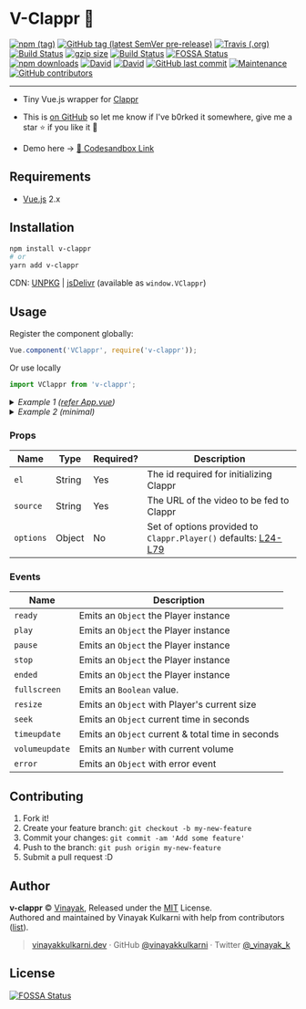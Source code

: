 # V-Clappr 🎥

<a href="http://npmjs.org/package/v-clappr" target="_blank"><img alt="npm (tag)" src="https://img.shields.io/npm/v/v-clappr/latest"></a> <a href="https://github.com/vinayakkulkarni/v-clappr/releases" target="_blank"><img alt="GitHub tag (latest SemVer pre-release)" src="https://img.shields.io/github/v/tag/vinayakkulkarni/v-clappr?include_prereleases&label=release%40latest"></a> <a href="https://travis-ci.org/github/vinayakkulkarni/v-clappr" target="_blank"><img alt="Travis (.org)" src="https://img.shields.io/travis/vinayakkulkarni/v-clappr?logo=travis"></a> <a href="https://github.com/vinayakkulkarni/v-clappr/actions?query=workflow%3A%22Ship+js+trigger%22" target="_blank"><img alt="Build Status" src="https://github.com/vinayakkulkarni/v-clappr/workflows/Ship%20js%20trigger/badge.svg"></a> <a href="https://github.com/vinayakkulkarni/v-clappr/releases/latest" target="_blank"><img src="http://img.badgesize.io/vinayakkulkarni/v-clappr/master/dist/v-clappr.min.js?compression=gzip" alt="gzip size"></a> <a href="https://travis-ci.org/vinayakkulkarni/v-clappr" target="_blank"><img src="https://travis-ci.org/vinayakkulkarni/v-clappr.svg?branch=master" alt="Build Status"></a> <a href="https://app.fossa.io/projects/git%2Bgithub.com%2Fvinayakkulkarni%2Fv-clappr?ref=badge_shield" target="_blank"><img alt="FOSSA Status" src="https://app.fossa.io/api/projects/git%2Bgithub.com%2Fvinayakkulkarni%2Fv-clappr.svg?type=shield"/></a> <a href="http://npm-stat.com/charts.html?package=v-clappr" target="_blank"><img src="https://img.shields.io/npm/dm/v-clappr.svg" alt="npm downloads"></a> <a href="https://david-dm.org/vinayakkulkarni/v-clappr" target="_blank"><img alt="David" src="https://img.shields.io/david/vinayakkulkarni/v-clappr"></a> <a href="https://david-dm.org/vinayakkulkarni/janak?type=dev" target="_blank"><img alt="David" src="https://img.shields.io/david/dev/vinayakkulkarni/v-clappr?color=brightgreen"></a> <a href="https://github.com/vinayakkulkarni/v-clappr/commits/master" target="_blank"><img alt="GitHub last commit" src="https://img.shields.io/github/last-commit/vinayakkulkarni/v-clappr"></a> <a href="https://github.com/vinayakkulkarni/v-clappr/commits/master" target="_blank"><img alt="Maintenance" src="https://img.shields.io/maintenance/yes/2020"></a> <a href="https://github.com/vinayakkulkarni/v-clappr/graphs/contributors" target="_blank"><img alt="GitHub contributors" src="https://img.shields.io/github/contributors/vinayakkulkarni/v-clappr"></a>

---

* Tiny Vue.js wrapper for [Clappr](https://github.com/clappr/clappr/)

* This is [on GitHub](https://github.com/vinayakkulkarni/v-clappr) so let me know if I've b0rked it somewhere, give me a star :star: if you like it :beers:

* Demo here -> [💯 Codesandbox Link](http://bit.ly/v-clappr)

## Requirements

* [Vue.js](https://vuejs.org/) 2.x

## Installation

```bash
npm install v-clappr
# or
yarn add v-clappr
```

CDN: [UNPKG](https://unpkg.com/v-clappr/dist/) | [jsDelivr](https://cdn.jsdelivr.net/npm/v-clappr/dist/) (available as `window.VClappr`)

## Usage

Register the component globally:

```javascript
Vue.component('VClappr', require('v-clappr'));
```

Or use locally

```javascript
import VClappr from 'v-clappr';
```

<details>
<summary>
<em>Example 1 (<a href="examples/App.vue">refer App.vue</a>)</em>
</summary>

### HTML
```html
  <v-clappr
    el="player"
    :source="source"
    :options="options"
    @init="oninit"
    @ready="onready"
    @play="onplay"
    @pause="onpause"
    @stop="onstop"
    @ended="onended"
    @fullscreen="onfullscreen"
    @resize="onresize"
    @seek="onseek"
    @timeupdate="ontimeupdate"
    @volumeupdate="onvolumeupdate"
    @error="onerror"
  />
```

### JS
```javascript
import VClappr from 'v-clappr';

Vue.component('example-component', {
  components: {
    VClappr,
  },
  data: () => ({
    source:'https://your.site/yourfile.mp4',
    options: {
      width: 720,
      height: 480,
      poster: 'https://placehold.it/1000x1000',
      mute: false,
      autoplay: false,
      loop: false,
      disable_keyboard_shortcuts: false,
      disable_context_menu: true,
      mediacontrol: { seekbar: '#E113D3', buttons: '#66B2FF' },
      ga: {},
      watermark: {},
      plugins: [],
    },
    localclappr: null,
  }),
  methods: {
    oninit(clappr) {
      this.localclappr = clappr;
    },
    onready(event) {
      console.log('inside hook: onready', event);
    },
    onplay(event) {
      console.log('inside hook: onplay', event);
    },
    onpause(event) {
      console.log('inside hook: onpause', event);
    },
    onstop(event) {
      console.log('inside hook: onstop', event);
    },
    onended(event) {
      console.log('inside hook: onended', event);
    },
    onfullscreen(isBool) {
      console.log('player fullscreen?', isBool);
    },
    onresize(resize) {
      console.log('Resized object', resize);
    },
    onseek(time) {
      console.log('on seek, time in seconds:', time);
    },
    ontimeupdate(progress) {
      console.log('Progress of played video:', progress);
    },
    onvolumeupdate(volume) {
      console.log('Volume updated, current volume:', volume);
    },
    onerror(e) {
      console.log('le error:', e);
    },
  },
});
```

</details>

<details>
<summary>
<em>Example 2 (minimal)</em>
</summary>

### HTML
```html
  <v-clappr
    el="mycustomid"
    :source="source"
  />
```
### JS
```javascript
import VClappr from 'v-clappr';

Vue.component('example-component', {
  components: {
    VClappr,
  },
  data: () => ({
    source:'https://your.site/yourfile.mp4',
  }),
});
```

</details>

### Props

| Name            | Type   | Required? | Description                                                 |
| --------------  | ------ | --------- | ----------------------------------------------------------- |
| `el`     | String | Yes        | The id required for initializing Clappr    |
| `source`  | String | Yes        | The URL of the video to be fed to Clappr  |
| `options` | Object | No        | Set of options provided to `Clappr.Player()` defaults: [L24-L79](src/VClappr.vue#L24-L79) |

### Events

| Name                 | Description                                                                 |
| -------------------- | --------------------------------------------------------------------------- |
| `ready` | Emits an `Object` the Player instance |
| `play` |  Emits an `Object` the Player instance |
| `pause` |  Emits an `Object` the Player instance |
| `stop` |  Emits an `Object` the Player instance |
| `ended` |  Emits an `Object` the Player instance |
| `fullscreen` | Emits an `Boolean` value. |
| `resize` | Emits an `Object` with Player's current size  |
| `seek` | Emits an `Object` current time in seconds |
| `timeupdate` | Emits an `Object` current & total time in seconds |
| `volumeupdate` | Emits an `Number` with current volume |
| `error` | Emits an `Object` with error event |

## Contributing

1.  Fork it!
2.  Create your feature branch: `git checkout -b my-new-feature`
3.  Commit your changes: `git commit -am 'Add some feature'`
4.  Push to the branch: `git push origin my-new-feature`
5.  Submit a pull request :D

## Author

**v-clappr** © [Vinayak](https://github.com/vinayakkulkarni), Released under the [MIT](./LICENSE) License.<br>
Authored and maintained by Vinayak Kulkarni with help from contributors ([list](https://github.com/vinayakkulkarni/v-clappr/contributors)).

> [vinayakkulkarni.dev](https://vinayakkulkarni.dev) · GitHub [@vinayakkulkarni](https://github.com/vinayakkulkarni) · Twitter [@\_vinayak_k](https://twitter.com/_vinayak_k)


## License
[![FOSSA Status](https://app.fossa.io/api/projects/git%2Bgithub.com%2Fvinayakkulkarni%2Fv-clappr.svg?type=large)](https://app.fossa.io/projects/git%2Bgithub.com%2Fvinayakkulkarni%2Fv-clappr?ref=badge_large)